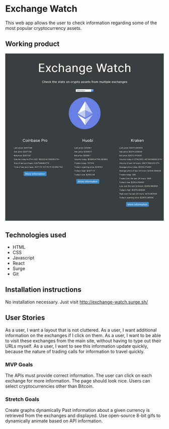 # Exchange Watch
This web app allows the user to check information regarding some of the most popular cryptocurrency assets.

## Working product
![image of product](/images-for-readme/product.png)

## Technologies used
* HTML
* CSS
* Javascript
* React
* Surge
* Git

## Installation instructions
No installation necessary. Just visit http://exchange-watch.surge.sh/

## User Stories
As a user, I want a layout that is not cluttered.
As a user, I want additional information on the exchanges if I click on them.
As a user, I want to be able to visit these exchanges from the main site, without having to type out their URLs myself.
As a user, I want to see this information update quickly, because the nature of trading calls for information to travel quickly.

### MVP Goals
The APIs must provide correct information.
The user can click on each exchange for more information.
The page should look nice.
Users can select cryptocurrencies other than Bitcoin.

### Stretch Goals
Create graphs dynamically
Past information about a given currency is retrieved from the exchanges and displayed.
Use open-source 8-bit gifs to dynamically animate based on API information.